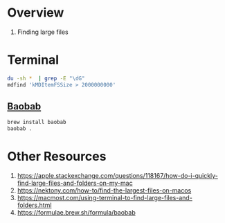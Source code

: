 # Overview

1. Finding large files

# Terminal

```bash
du -sh *  | grep -E "\dG"
mdfind 'kMDItemFSSize > 2000000000'
```

## [Baobab](https://wiki.gnome.org/action/show/Apps/DiskUsageAnalyzer?action=show&redirect=Apps%2FBaobab)

```bash
brew install baobab
baobab .
```

# Other Resources

1. https://apple.stackexchange.com/questions/118167/how-do-i-quickly-find-large-files-and-folders-on-my-mac
1. https://nektony.com/how-to/find-the-largest-files-on-macos
1. https://macmost.com/using-terminal-to-find-large-files-and-folders.html
1. https://formulae.brew.sh/formula/baobab
